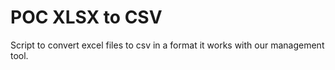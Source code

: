 # POC XLSX to CSV
Script to convert excel files to csv in a format it works with our management tool.